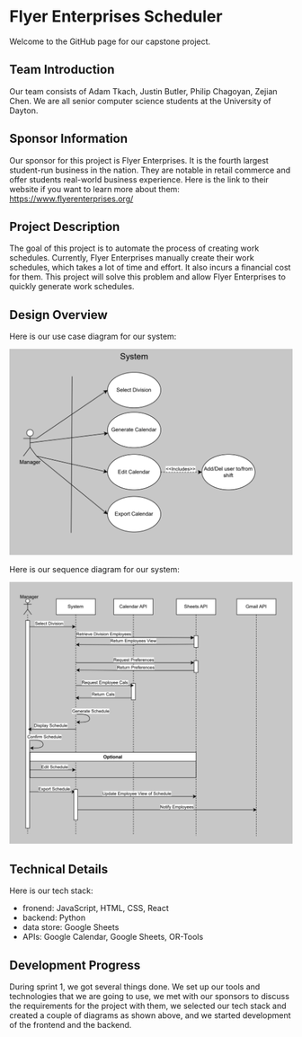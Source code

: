 # Flyer Enterprises Scheduler
Welcome to the GitHub page for our capstone project.

## Team Introduction
Our team consists of Adam Tkach, Justin Butler, Philip Chagoyan, Zejian Chen. We are all senior computer science students
at the University of Dayton.

## Sponsor Information
Our sponsor for this project is Flyer Enterprises. It is the fourth largest student-run business in the nation. They are
notable in retail commerce and offer students real-world business experience. Here is the link to their website if you
want to learn more about them: https://www.flyerenterprises.org/

## Project Description
The goal of this project is to automate the process of creating work schedules. Currently, Flyer Enterprises manually
create their work schedules, which takes a lot of time and effort. It also incurs a financial cost for them. This project
will solve this problem and allow Flyer Enterprises to quickly generate work schedules.

## Design Overview
Here is our use case diagram for our system:

![alt text](/images/use-case-diagram.png)

Here is our sequence diagram for our system:

![alt text](/images/sequence-diagram.png)

## Technical Details
Here is our tech stack:
- fronend: JavaScript, HTML, CSS, React
- backend: Python
- data store: Google Sheets
- APIs: Google Calendar, Google Sheets, OR-Tools

## Development Progress
During sprint 1, we got several things done. We set up our tools and technologies that we are going to use, we met with our sponsors to discuss the requirements for the project with them, we selected our tech stack and created a couple of diagrams as shown above, and we started development of the frontend and the backend.